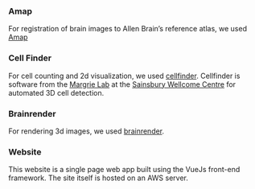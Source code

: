 ### Amap
For registration of brain images to Allen Brain’s reference atlas, we used [Amap](https://docs.cellfinder.info/amap/getting-started)

### Cell Finder
For cell counting and 2d visualization, we used  [cellfinder](https://docs.brainglobe.info/cellfinder/cellfinder-introduction).  Cellfinder is software from the  [Margrie Lab](https://www.sainsburywellcome.org/web/groups/margrie-lab)  at the  [Sainsbury Wellcome Centre](https://www.sainsburywellcome.org/web/)  for automated 3D cell detection.

### Brainrender
For rendering 3d images, we used [brainrender](https://docs.brainrender.info/).  

### Website
This website is a single page web app built using the VueJs  front-end framework. The site itself is hosted on an AWS server. 